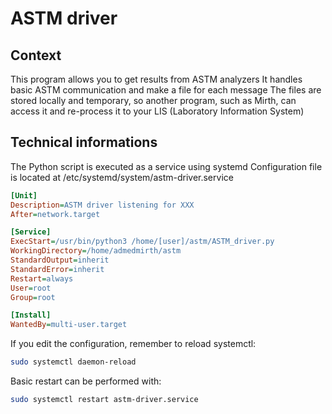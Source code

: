 # ASTM driver

## Context

This program allows you to get results from ASTM analyzers
It handles basic ASTM communication and make a file for each message
The files are stored locally and temporary, so another program, such as Mirth, can access it and re-process it to your LIS (Laboratory Information System)

## Technical informations

The Python script is executed as a service using systemd
Configuration file is located at /etc/systemd/system/astm-driver.service

```ini
[Unit]
Description=ASTM driver listening for XXX
After=network.target

[Service]
ExecStart=/usr/bin/python3 /home/[user]/astm/ASTM_driver.py
WorkingDirectory=/home/admedmirth/astm
StandardOutput=inherit
StandardError=inherit
Restart=always
User=root
Group=root

[Install]
WantedBy=multi-user.target
```

If you edit the configuration, remember to reload systemctl:

```bash
sudo systemctl daemon-reload
```

Basic restart can be performed with:

```bash
sudo systemctl restart astm-driver.service
```

